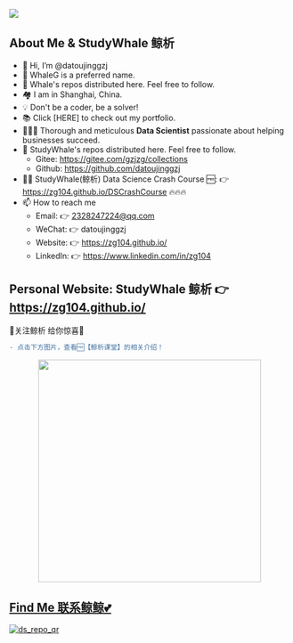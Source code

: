 ![](https://github.com/zg104/zg104.github.io/blob/master/image/youtube_cover.png?raw=true)

## About Me & StudyWhale 鲸析

- 👋 Hi, I’m @datoujinggzj
- 👀 WhaleG is a preferred name. 
- 🌱 Whale's repos distributed here. Feel free to follow.
- 🏘️ I am in Shanghai, China.
- 💡  Don't be a coder, be a solver!
- 📚 Click [HERE] to check out my portfolio. 
- 👩🏻‍💻 Thorough and meticulous **Data Scientist** passionate about helping businesses succeed.
- 🌱 StudyWhale's repos distributed here. Feel free to follow.
  - Gitee: https://gitee.com/gzjzg/collections
  - Github: https://github.com/datoujinggzj
- 👨‍🏫 StudyWhale(鲸析) Data Science Crash Course 🆓: 👉 https://zg104.github.io/DSCrashCourse 🔥🔥🔥
- 📫 How to reach me
  - Email:  👉 2328247224@qq.com
  - WeChat:  👉 datoujinggzj
  - Website:  👉 https://zg104.github.io/
  - LinkedIn: 👉 https://www.linkedin.com/in/zg104

## Personal Website: StudyWhale 鲸析 👉 https://zg104.github.io/

💖关注鲸析 给你惊喜💖

```diff
- 点击下方图片，查看🆓【鲸析课堂】的相关介绍！
```
<div align=center>
<a href='https://youtu.be/Yb12pdEpTeI'> 
<img src=https://user-images.githubusercontent.com/99417740/164861482-6281b88c-ef90-43d7-b6d2-4ab6dbc63221.jpg width='400' />
</div>

## Find Me 联系鲸鲸💕

![ds_repo_qr](https://user-images.githubusercontent.com/99417740/164861404-7dd9ce29-1950-42d4-9a2b-9fcadfead03f.png)

<!---
datoujinggzj/datoujinggzj is a ✨ special ✨ repository because its `README.md` (this file) appears on your GitHub profile.
You can click the Preview link to take a look at your changes.
--->
